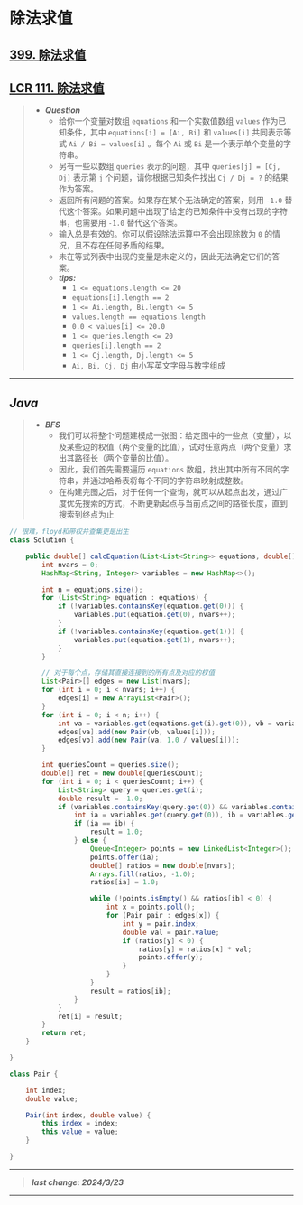 # 除法求值

## [399. 除法求值](https://leetcode.cn/problems/evaluate-division/)

## [LCR 111. 除法求值](https://leetcode.cn/problems/vlzXQL/)

> - ***Question***
>   - 给你一个变量对数组 `equations` 和一个实数值数组 `values` 作为已知条件，其中 `equations[i] = [Ai, Bi]` 和 `values[i]` 共同表示等式 `Ai / Bi = values[i]` 。每个 `Ai` 或 `Bi` 是一个表示单个变量的字符串。
>   - 另有一些以数组 `queries` 表示的问题，其中 `queries[j] = [Cj, Dj]` 表示第 `j` 个问题，请你根据已知条件找出 `Cj / Dj = ?` 的结果作为答案。
>   - 返回所有问题的答案。如果存在某个无法确定的答案，则用 `-1.0` 替代这个答案。如果问题中出现了给定的已知条件中没有出现的字符串，也需要用 `-1.0` 替代这个答案。
>   - 输入总是有效的。你可以假设除法运算中不会出现除数为 `0` 的情况，且不存在任何矛盾的结果。
>   - 未在等式列表中出现的变量是未定义的，因此无法确定它们的答案。
>   - ***tips:***
>     - `1 <= equations.length <= 20`
>     - `equations[i].length == 2`
>     - `1 <= Ai.length, Bi.length <= 5`
>     - `values.length == equations.length`
>     - `0.0 < values[i] <= 20.0`
>     - `1 <= queries.length <= 20`
>     - `queries[i].length == 2`
>     - `1 <= Cj.length, Dj.length <= 5`
>     - `Ai, Bi, Cj, Dj` 由小写英文字母与数字组成

---

## *Java*

> - ***BFS***
>   - 我们可以将整个问题建模成一张图：给定图中的一些点（变量），以及某些边的权值（两个变量的比值），试对任意两点（两个变量）求出其路径长（两个变量的比值）。
>   - 因此，我们首先需要遍历 `equations` 数组，找出其中所有不同的字符串，并通过哈希表将每个不同的字符串映射成整数。
>   - 在构建完图之后，对于任何一个查询，就可以从起点出发，通过广度优先搜索的方式，不断更新起点与当前点之间的路径长度，直到搜索到终点为止

```java
// 很难，floyd和带权并查集更是出生
class Solution {

    public double[] calcEquation(List<List<String>> equations, double[] values, List<List<String>> queries) {
        int nvars = 0;
        HashMap<String, Integer> variables = new HashMap<>();

        int n = equations.size();
        for (List<String> equation : equations) {
            if (!variables.containsKey(equation.get(0))) {
                variables.put(equation.get(0), nvars++);
            }
            if (!variables.containsKey(equation.get(1))) {
                variables.put(equation.get(1), nvars++);
            }
        }

        // 对于每个点，存储其直接连接到的所有点及对应的权值
        List<Pair>[] edges = new List[nvars];
        for (int i = 0; i < nvars; i++) {
            edges[i] = new ArrayList<Pair>();
        }
        for (int i = 0; i < n; i++) {
            int va = variables.get(equations.get(i).get(0)), vb = variables.get(equations.get(i).get(1));
            edges[va].add(new Pair(vb, values[i]));
            edges[vb].add(new Pair(va, 1.0 / values[i]));
        }

        int queriesCount = queries.size();
        double[] ret = new double[queriesCount];
        for (int i = 0; i < queriesCount; i++) {
            List<String> query = queries.get(i);
            double result = -1.0;
            if (variables.containsKey(query.get(0)) && variables.containsKey(query.get(1))) {
                int ia = variables.get(query.get(0)), ib = variables.get(query.get(1));
                if (ia == ib) {
                    result = 1.0;
                } else {
                    Queue<Integer> points = new LinkedList<Integer>();
                    points.offer(ia);
                    double[] ratios = new double[nvars];
                    Arrays.fill(ratios, -1.0);
                    ratios[ia] = 1.0;

                    while (!points.isEmpty() && ratios[ib] < 0) {
                        int x = points.poll();
                        for (Pair pair : edges[x]) {
                            int y = pair.index;
                            double val = pair.value;
                            if (ratios[y] < 0) {
                                ratios[y] = ratios[x] * val;
                                points.offer(y);
                            }
                        }
                    }
                    result = ratios[ib];
                }
            }
            ret[i] = result;
        }
        return ret;
    }

}

class Pair {

    int index;
    double value;

    Pair(int index, double value) {
        this.index = index;
        this.value = value;
    }

}
```

---

> ***last change: 2024/3/23***

---
